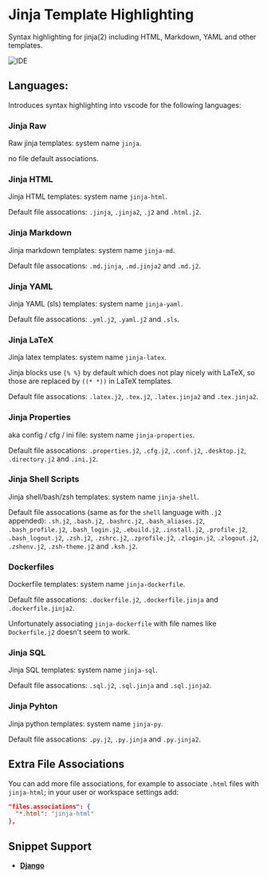# Jinja Template Highlighting

Syntax highlighting for jinja(2) including HTML, Markdown, YAML and other templates.

![IDE](https://raw.githubusercontent.com/samuelcolvin/jinjahtml-vscode/master/screenshot.png)

## Languages:

Introduces syntax highlighting into vscode for the following languages:

### Jinja Raw

Raw jinja templates: system name `jinja`.

no file default associations.

### Jinja HTML

Jinja HTML templates: system name `jinja-html`.

Default file assocations: `.jinja`, `.jinja2`, `.j2` and `.html.j2`.

### Jinja Markdown

Jinja markdown templates: system name `jinja-md`.

Default file assocations: `.md.jinja`, `.md.jinja2` and `.md.j2`.

### Jinja YAML

Jinja YAML (sls) templates: system name `jinja-yaml`.

Default file assocations: `.yml.j2`, `.yaml.j2` and `.sls`.

### Jinja LaTeX

Jinja latex templates: system name `jinja-latex`.

Jinja blocks use `{% %}` by default which does not play nicely with LaTeX,
so those are replaced by `((* *))` in LaTeX templates.

Default file assocations: `.latex.j2`, `.tex.j2`, `.latex.jinja2` and `.tex.jinja2`.

### Jinja Properties

aka config / cfg / ini file: system name `jinja-properties`.

Default file assocations: `.properties.j2`, `.cfg.j2`, `.conf.j2`, `.desktop.j2`, `.directory.j2` and `.ini.j2`.

### Jinja Shell Scripts

Jinja shell/bash/zsh templates: system name `jinja-shell`.

Default file assocations (same as for the `shell` language with `.j2` appended):
`.sh.j2`, `.bash.j2`, `.bashrc.j2`, `.bash_aliases.j2`, `.bash_profile.j2`,
`.bash_login.j2`, `.ebuild.j2`, `.install.j2`, `.profile.j2`, `.bash_logout.j2`, `.zsh.j2`, `.zshrc.j2`,
`.zprofile.j2`, `.zlogin.j2`, `.zlogout.j2`, `.zshenv.j2`, `.zsh-theme.j2` and `.ksh.j2`.

### Dockerfiles

Dockerfile templates: system name `jinja-dockerfile`.

Default file assocations: `.dockerfile.j2`, `.dockerfile.jinja` and `.dockerfile.jinja2`.

Unfortunately associating `jinja-dockerfile` with file names like `Dockerfile.j2` doesn't seem to work.

### Jinja SQL

Jinja SQL templates: system name `jinja-sql`.

Default file assocations: `.sql.j2`, `.sql.jinja` and `.sql.jinja2`.

### Jinja Pyhton

Jinja python templates: system name `jinja-py`.

Default file assocations: `.py.j2`, `.py.jinja` and `.py.jinja2`.

## Extra File Associations

You can add more file associations, for example to associate `.html` files with `jinja-html`;
in your user or workspace settings add:

```json
"files.associations": {
  "*.html": "jinja-html"
},
```

## Snippet Support

* **[Django](https://github.com/vscode-django/vscode-django)**
